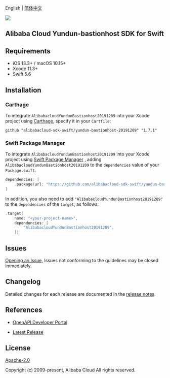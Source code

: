 English | [简体中文](README-CN.md)

![](https://aliyunsdk-pages.alicdn.com/icons/AlibabaCloud.svg)

## Alibaba Cloud Yundun-bastionhost SDK for Swift

## Requirements

- iOS 13.3+ / macOS 10.15+
- Xcode 11.3+
- Swift 5.6

## Installation

### Carthage

To integrate `AlibabacloudYundunBastionhost20191209` into your Xcode project using [Carthage](https://github.com/Carthage/Carthage), specify it in your `Cartfile`:

```ogdl
github "alibabacloud-sdk-swift/yundun-bastionhost-20191209" "1.7.1"
```

### Swift Package Manager

To integrate `AlibabacloudYundunBastionhost20191209` into your Xcode project using [Swift Package Manager](https://swift.org/package-manager/) , adding `AlibabacloudYundunBastionhost20191209` to the `dependencies` value of your `Package.swift`.

```swift
dependencies: [
    .package(url: "https://github.com/alibabacloud-sdk-swift/yundun-bastionhost-20191209.git", from: "1.7.1")
]
```

In addition, you also need to add `"AlibabacloudYundunBastionhost20191209"` to the `dependencies` of the `target`, as follows:

```swift
.target(
    name: "<your-project-name>",
    dependencies: [
        "AlibabacloudYundunBastionhost20191209",
    ])
```

## Issues

[Opening an Issue](https://github.com/alibabacloud-sdk-swift/yundun-bastionhost-20191209/issues/new), Issues not conforming to the guidelines may be closed immediately.

## Changelog

Detailed changes for each release are documented in the [release notes](./ChangeLog.txt).

## References

* [OpenAPI Developer Portal](https://next.api.alibabacloud.com/home)
- [Latest Release](https://github.com/alibabacloud-sdk-swift/yundun-bastionhost-20191209)

## License

[Apache-2.0](http://www.apache.org/licenses/LICENSE-2.0)

Copyright (c) 2009-present, Alibaba Cloud All rights reserved.
